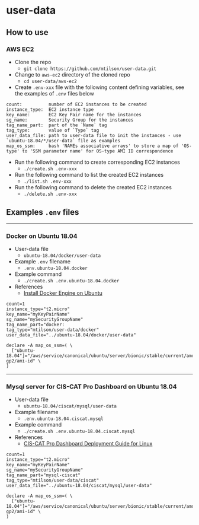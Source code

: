 # user-data

## How to use

### AWS EC2

* Clone the repo
  * `git clone https://github.com/mtilson/user-data.git`
* Change to `aws-ec2` directory of the cloned repo
  * `cd user-data/aws-ec2`
* Create `.env-xxx` file with the following content defining variables, see the examples of `.env` files below

```
count:          number of EC2 instances to be created
instance_type:  EC2 instance type
key_name:       EC2 Key Pair name for the instances
sg_name:        Security Group for the instances
tag_name_part:  part of the `Name` tag
tag_type:       value of `Type` tag
user_data_file: path to user-data file to init the instances - use `ubuntu-18.04/*/user-data` file as examples
map_os_ssm:     bash 'NAMEs associative arrays' to store a map of 'OS-type' to 'SSM parameter name' for OS-type AMI ID correspondence
```

* Run the following command to create corresponding EC2 instances
  * `./create.sh .env-xxx`
* Run the following command to list the created EC2 instances
  * `./list.sh .env-xxx`
* Run the following command to delete the created EC2 instances
  * `./delete.sh .env-xxx`

## Examples `.env` files

---
### Docker on Ubuntu 18.04

* User-data file
  * `ubuntu-18.04/docker/user-data`
* Example `.env` filename
  * `.env.ubuntu-18.04.docker`
* Example command
  * `./create.sh .env.ubuntu-18.04.docker`
* References
  * [Install Docker Engine on Ubuntu](https://docs.docker.com/engine/install/ubuntu/)

```
count=1
instance_type="t2.micro"
key_name="myKeyPairName"
sg_name="mySecurityGroupName"
tag_name_part="docker:
tag_type="mtilson/user-data/docker"
user_data_file="../ubuntu-18.04/docker/user-data"

declare -A map_os_ssm=( \
  ["ubuntu-18.04"]="/aws/service/canonical/ubuntu/server/bionic/stable/current/amd64/hvm/ebs-gp2/ami-id" \
)
```

---
### Mysql server for CIS-CAT Pro Dashboard on Ubuntu 18.04

* User-data file
  * `ubuntu-18.04/ciscat/mysql/user-data`
* Example filename
  * `.env.ubuntu-18.04.ciscat.mysql`
* Example command
  * `./create.sh .env.ubuntu-18.04.ciscat.mysql`
* References
  * [CIS-CAT Pro Dashboard Deployment Guide for Linux](https://cis-cat-pro-dashboard.readthedocs.io/en/stable/source/Dashboard%20Deployment%20Guide%20for%20Linux/)

```
count=1
instance_type="t2.micro"
key_name="myKeyPairName"
sg_name="mySecurityGroupName"
tag_name_part="mysql-ciscat"
tag_type="mtilson/user-data/ciscat"
user_data_file="../ubuntu-18.04/ciscat/mysql/user-data"

declare -A map_os_ssm=( \
  ["ubuntu-18.04"]="/aws/service/canonical/ubuntu/server/bionic/stable/current/amd64/hvm/ebs-gp2/ami-id" \
)
```
